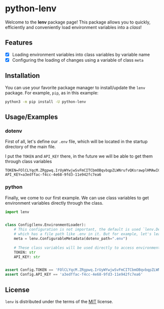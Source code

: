 # python-lenv

Welcome to the **lenv** package page!
This package allows you to quickly, efficiently and conveniently load environment variables into a *class*!


## Features
 
- [x] Loading environment variables into class variables by variable name
- [x] Configuring the loading of changes using a variable of class `meta`

## Installation

You can use your favorite package manager to install/update the `lenv` package. For example, `pip`, as in this example:

```bash
python3 -m pip install -U python-lenv
```

    
## Usage/Examples

### dotenv

First of all, let's define our `.env` file, which will be located in the startup directory of the main file.

I put the `TOKEN` and `API_KEY` there, in the future we will be able to get them through class variables

```dotenv
TOKEN=FOlCLYqcM.ZRgpwq.IrUyWYwjwSvFmCITCbmOBqvbqpZLWNrufvQKsrawplHMAwICSjBJvSlkJFaeENCrYkdOUeqSwmwQoMbTEJLLFLIGDLXaWF.HsNqciQnXitjhzXO
API_KEY=a3edffac-f4cc-4e68-9fd3-11e942fc7ea6
```

### python

Finally, we come to our first example. We can use class variables to get environment variables directly through the class.

```python
import lenv


class Config(lenv.EnvironmentLoader):
    # This configuration is not important, the default is used `lenv.DefaultMetadata` 
    # which has a file path like .env in it. But for example, let's leave it
    meta = lenv.ConfigurableMetadata(dotenv_path=".env")
    
    # These class variables will be used directly to access environment variables －O－
    TOKEN: str
    API_KEY: str


assert Config.TOKEN == 'FOlCLYqcM.ZRgpwq.IrUyWYwjwSvFmCITCbmOBqvbqpZLWNrufvQKsrawplHMAwICSjBJvSlkJFaeENCrYkdOUeqSwmwQoMbTEJLLFLIGDLXaWF.HsNqciQnXitjhzXO'
assert Config.API_KEY == 'a3edffac-f4cc-4e68-9fd3-11e942fc7ea6'
```
## License

`lenv` is distributed under the terms of the [MIT](https://choosealicense.com/licenses/mit/) license.

 